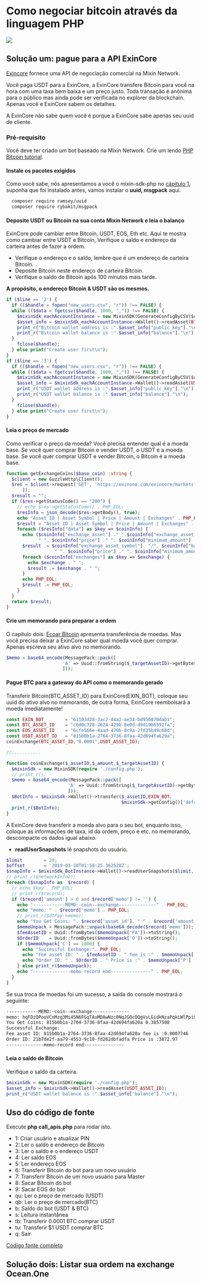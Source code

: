 # Como negociar bitcoin através da linguagem PHP
![](https://github.com/wenewzhang/mixin_labs-php-bot/raw/master/Bitcoin_php.jpg)

## Solução um: pague para a API ExinCore
[Exincore](https://github.com/exinone/exincore) fornece uma API de negociação comercial na Mixin Network.

Você paga USDT para a ExinCore, a ExinCore transfere Bitcoin para você na hora com uma taxa bem baixa e um preço justo. Toda transação é anônima para o público mas ainda pode ser verificada no explorer da blockchain. Apenas você e ExinCore sabem os detalhes.

A ExinCore não sabe quem você é porque a ExinCore sabe apenas seu uuid de cliente.

### Pré-requisito
Você deve ter criado um bot baseado na Mixin Network. Crie um lendo [PHP Bitcoin tutorial](https://github.com/wenewzhang/mixin_labs-php-bot).

#### Instale os pacotes exigidos
Como você sabe, nós apresentamos a você o mixin-sdk-php no [cápitulo 1](https://github.com/wenewzhang/mixin_labs-php-bot/blob/master/README.md), suponha que foi instalado antes, vamos instalar o **uuid, msgpack** aqui.
```bash
  composer require ramsey/uuid
  composer require rybakit/msgpack
```
#### Deposite USDT ou Bitcoin na sua conta Mixin Network e leia o balanço
ExinCore pode cambiar entre Bitcoin, USDT, EOS, Eth etc. Aqui te mostra como cambiar entre USDT e Bitcoin,
Verifique o saldo e endereço da carteira antes de fazer a ordem.

- Verifique o endereço e o saldo, lembre que é um endereço de carteira Bitcoin.
- Deposite Bitcoin neste endereço de carteira Bitcoin.
- Verifique o saldo de Bitcoin após 100 minutos mais tarde.

**A propósito, o endereço Bitcoin & USDT são os mesmos.**

```php
if ($line == '2') {
  if (($handle = fopen("new_users.csv", "r")) !== FALSE) {
  while (($data = fgetcsv($handle, 1000, ",")) !== FALSE) {
    $mixinSdk_eachAccountInstance = new MixinSDK(GenerateConfigByCSV($data));
    $asset_info = $mixinSdk_eachAccountInstance->Wallet()->readAsset(BTC_ASSET_ID);
    print_r("Bitcoin wallet address is :".$asset_info["public_key"]."\n");
    print_r("Bitcoin wallet balance is :".$asset_info["balance"]."\n");
  }
    fclose($handle);
  } else print("Create user first\n");
}
if ($line == '3') {
  if (($handle = fopen("new_users.csv", "r")) !== FALSE) {
  while (($data = fgetcsv($handle, 1000, ",")) !== FALSE) {
    $mixinSdk_eachAccountInstance = new MixinSDK(GenerateConfigByCSV($data));
    $asset_info = $mixinSdk_eachAccountInstance->Wallet()->readAsset(USDT_ASSET_ID);
    print_r("USDT wallet address is :".$asset_info["public_key"]."\n");
    print_r("USDT wallet balance is :".$asset_info["balance"]."\n");
  }
    fclose($handle);
  } else print("Create user first\n");
}
```
#### Leia o preço de mercado
Como verificar o preço da moeda? Você precisa entender qual é a moeda base. Se você quer comprar Bitcoin e vender USDT, o USDT é a moeda base. Se você quer comprar USDT e vender Bitcoin, o Bitcoin é a moeda base.
```php
function getExchangeCoins($base_coin) :string {
  $client = new GuzzleHttp\Client();
  $res = $client->request('GET', 'https://exinone.com/exincore/markets?base_asset='.$base_coin, [
      ]);
  $result = "";
  if ($res->getStatusCode() == "200") {
    // echo $res->getStatusCode() . PHP_EOL;
    $resInfo = json_decode($res->getBody(), true);
    echo "Asset ID | Asset Symbol | Price | Amount | Exchanges" . PHP_EOL;
    $result = "Asset ID | Asset Symbol | Price | Amount | Exchanges" . PHP_EOL;
    foreach ($resInfo["data"] as $key => $coinInfo) {
      echo ($coinInfo["exchange_asset"] ." ".$coinInfo["exchange_asset_symbol"]. "/". $coinInfo["base_asset_symbol"] .
            " ". $coinInfo["price"] ." ". $coinInfo["minimum_amount"] ."-". $coinInfo["maximum_amount"] . " ");
      $result .= $coinInfo["exchange_asset_symbol"]. "/". $coinInfo["base_asset_symbol"] .
                  " ". $coinInfo["price"] ." ". $coinInfo["minimum_amount"] ."-". $coinInfo["maximum_amount"] . " ";
      foreach ($coinInfo["exchanges"] as $key => $exchange) {
        echo $exchange . " ";
        $result .= $exchange . " ";
      }
      echo PHP_EOL;
      $result .= PHP_EOL;
    }
  }
  return $result;
}
```

#### Crie um memorando para preparar a ordem
O capítulo dois: [Ecoar Bitcoin](https://github.com/wenewzhang/mixin_labs-php-bot/blob/master/README2.md) apresenta transferência de moedas. Mas você precisa deixar a ExinCore saber qual moeda você quer comprar. Apenas escreva seu ativo alvo no memorando.
```php
$memo = base64_encode(MessagePack::pack([
                     'A' => Uuid::fromString($_targetAssetID)->getBytes(),
                     ]));
```
#### Pague BTC para a gateway do API como o memorando gerado
Transferir Bitcoin(BTC_ASSET_ID) para ExinCore(EXIN_BOT), coloque seu uuid do ativo alvo no memorando, de outra forma, ExinCore reembolsará a moeda imediatamente!
```php
const EXIN_BOT        = "61103d28-3ac2-44a2-ae34-bd956070dab1";
const BTC_ASSET_ID    = "c6d0c728-2624-429b-8e0d-d9d19b6592fa";
const EOS_ASSET_ID    = "6cfe566e-4aad-470b-8c9a-2fd35b49c68d";
const USDT_ASSET_ID   = "815b0b1a-2764-3736-8faa-42d694fa620a";
coinExchange(BTC_ASSET_ID,"0.0001",USDT_ASSET_ID);

//...........

function coinExchange($_assetID,$_amount,$_targetAssetID) {
  $mixinSdk = new MixinSDK(require './config.php');
  // print_r();
  $memo = base64_encode(MessagePack::pack([
                       'A' => Uuid::fromString($_targetAssetID)->getBytes(),
                       ]));
  $BotInfo = $mixinSdk->Wallet()->transfer($_assetID,EXIN_BOT,
                                           $mixinSdk->getConfig()['default']['pin'],$_amount,$memo);
  print_r($BotInfo);
}
```
A ExinCore deve transferir a moeda alvo para o seu bot, enquanto isso, coloque as informações de taxa, id da ordem, preço e etc. no memorando, descompacte os dados igual abaixo.
- **readUserSnapshots** lê snapshots do usuário.
```php
$limit        = 20;
$offset       = '2019-03-10T01:58:25.362528Z';
$snapInfo = $mixinSdk_BotInstance->Wallet()->readUserSnapshots($limit, $offset);
// print_r($networkInfo2);
foreach ($snapInfo as  $record) {
  // echo $key . PHP_EOL;
  // print_r($record);
  if ($record['amount'] > 0 and $record['memo'] != '') {
    echo "------------MEMO:-coin--exchange--------------" . PHP_EOL;
    echo "memo: " . $record['memo'] . PHP_EOL;
    // print_r($dtPay->memo);
    echo "You Get Coins: ". $record['asset_id']. " " . $record['amount'] . PHP_EOL;
    $memoUnpack = MessagePack::unpack(base64_decode($record['memo']));
    $feeAssetID = Uuid::fromBytes($memoUnpack['FA'])->toString();
    $OrderID    = Uuid::fromBytes($memoUnpack['O'])->toString();
    if ($memoUnpack['C'] == 1000) {
      echo "Successful Exchange:". PHP_EOL;
      echo "Fee asset ID: " . $feeAssetID . " fee is :" . $memoUnpack['F'] . PHP_EOL;
      echo "Order ID: " . $OrderID . " Price is :" . $memoUnpack['P'] . PHP_EOL;
    } else print_r($memoUnpack);
    echo "--------------memo-record end---------------" . PHP_EOL;
  }
}
```

Se sua troca de moedas foi um sucesso, a saída do console mostrará o seguinte:
```bash
------------MEMO:-coin--exchange--------------
memo: hqFDzQPooVCnMzg3Mi45N6FGqTAuMDAwNzc0NqJGQcQQgVsLGidkNzaPqkLWlPpiCqFUoUahT8QQIbfeL6p5RVOcEP0mLb+t+g==
You Get Coins: 815b0b1a-2764-3736-8faa-42d694fa620a 0.3857508
Successful Exchange:
Fee asset ID: 815b0b1a-2764-3736-8faa-42d694fa620a fee is :0.0007746
Order ID: 21b7de2f-aa79-4553-9c10-fd262dbfadfa Price is :3872.97
--------------memo-record end---------------
```

#### Leia o saldo de Bitcoin
Verifique o saldo da carteira.
```php
$mixinSdk = new MixinSDK(require './config.php');
$asset_info = $mixinSdk->Wallet()->readAsset(USDT_ASSET_ID);
print_r("USDT wallet balance is :".$asset_info["balance"]."\n");
```
## Uso do código de fonte
Execute **php call_apis.php** para rodar isto.

- 1: Criar usuário e atualizar PIN
- 2: Ler o saldo e endereço de Bitcoin
- 3: Ler o saldo e o endereço USDT
- 4: Ler saldo EOS
- 5: Ler endereço EOS
- 6: Transferir Bitcoin do bot para um novo usuário
- 7: Transferir Bitcoin de um novo usuário para Master
- 8: Sacar Bitcoin do bot
- 9: Sacar EOS do bot
- qu: Ler o preço de mercado (USDT)
- qb: Ler o preço de mercado(BTC)
- b: Saldo do bot (USDT & BTC)
- s: Leitura instantânea
- tb: Transferir 0.0001 BTC comprar USDT
- tu: Transferir $1 USDT comprar BTC
- q: Sair

[Código fonte completo](https://github.com/wenewzhang/mixin_labs-php-bot/blob/master/call_apis.php)

## Solução dois: Listar sua ordem na exchange Ocean.One
